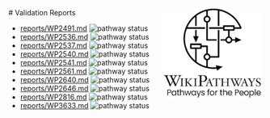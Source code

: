 <img style="float: right; width: 200px" src="logo.png" />
# Validation Reports

* [reports/WP2491.md](reports/WP2491.md) <img alt="pathway status" src="https://img.shields.io/endpoint?url=https://egonw.github.io/xenobiotic-metabolism/reports/WP2491.json">
* [reports/WP2536.md](reports/WP2536.md) <img alt="pathway status" src="https://img.shields.io/endpoint?url=https://egonw.github.io/xenobiotic-metabolism/reports/WP2536.json">
* [reports/WP2537.md](reports/WP2537.md) <img alt="pathway status" src="https://img.shields.io/endpoint?url=https://egonw.github.io/xenobiotic-metabolism/reports/WP2537.json">
* [reports/WP2540.md](reports/WP2540.md) <img alt="pathway status" src="https://img.shields.io/endpoint?url=https://egonw.github.io/xenobiotic-metabolism/reports/WP2540.json">
* [reports/WP2541.md](reports/WP2541.md) <img alt="pathway status" src="https://img.shields.io/endpoint?url=https://egonw.github.io/xenobiotic-metabolism/reports/WP2541.json">
* [reports/WP2561.md](reports/WP2561.md) <img alt="pathway status" src="https://img.shields.io/endpoint?url=https://egonw.github.io/xenobiotic-metabolism/reports/WP2561.json">
* [reports/WP2640.md](reports/WP2640.md) <img alt="pathway status" src="https://img.shields.io/endpoint?url=https://egonw.github.io/xenobiotic-metabolism/reports/WP2640.json">
* [reports/WP2646.md](reports/WP2646.md) <img alt="pathway status" src="https://img.shields.io/endpoint?url=https://egonw.github.io/xenobiotic-metabolism/reports/WP2646.json">
* [reports/WP2816.md](reports/WP2816.md) <img alt="pathway status" src="https://img.shields.io/endpoint?url=https://egonw.github.io/xenobiotic-metabolism/reports/WP2816.json">
* [reports/WP3633.md](reports/WP3633.md) <img alt="pathway status" src="https://img.shields.io/endpoint?url=https://egonw.github.io/xenobiotic-metabolism/reports/WP3633.json">
